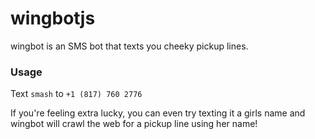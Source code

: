 # wingbotjs

wingbot is an SMS bot that texts you cheeky pickup lines.

### Usage
Text ```smash``` to ```+1 (817) 760 2776```

If you're feeling extra lucky, you can even try texting it a girls name and wingbot will crawl the web for a pickup line using her name! 
